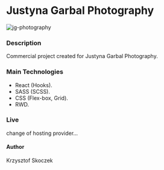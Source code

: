 # Justyna Garbal Photography
![jg-photography](https://user-images.githubusercontent.com/47790273/92452446-59bf2200-f1be-11ea-8937-b186f4e6103b.png)

### Description
Commercial project created for Justyna Garbal Photography.

### Main Technologies 
- React (Hooks).
- SASS (SCSS).
- CSS (Flex-box, Grid).
- RWD. 

### Live
change of hosting provider...

#### Author
Krzysztof Skoczek
